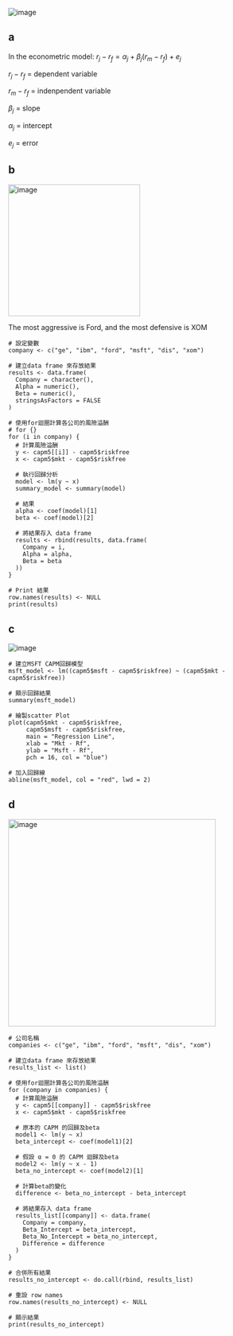 ![image](https://github.com/user-attachments/assets/0aa05018-cc67-460b-a818-9747f784a27d)
## a

In the econometric model: $r_j - r_f = \alpha_j + \beta_j (r_m - r_f) + e_j$

$r_j - r_f$ = dependent variable

$r_m - r_f$ = indenpendent variable

$\beta_j$ = slope

$\alpha_j$ = intercept

$e_j$ = error

## b

<img width="265" alt="image" src="https://github.com/user-attachments/assets/1bb3942d-4238-40a2-b2b6-cf014df96223" />

The most aggressive is Ford, and the most defensive is XOM

```
# 設定變數
company <- c("ge", "ibm", "ford", "msft", "dis", "xom")

# 建立data frame 來存放結果
results <- data.frame(
  Company = character(),
  Alpha = numeric(),
  Beta = numeric(),
  stringsAsFactors = FALSE
)

# 使用for迴圈計算各公司的風險溢酬
# for {}
for (i in company) {                
  # 計算風險溢酬  
  y <- capm5[[i]] - capm5$riskfree
  x <- capm5$mkt - capm5$riskfree
  
  # 執行回歸分析
  model <- lm(y ~ x)
  summary_model <- summary(model)
  
  # 結果
  alpha <- coef(model)[1]  
  beta <- coef(model)[2]
  
  # 將結果存入 data frame
  results <- rbind(results, data.frame(
    Company = i,
    Alpha = alpha,
    Beta = beta
  ))
}

# Print 結果
row.names(results) <- NULL
print(results)
```

## c 

![image](https://github.com/user-attachments/assets/5bd5f3c0-54b5-442b-bcbc-0d0b85f891bf)

```
# 建立MSFT CAPM回歸模型
msft_model <- lm((capm5$msft - capm5$riskfree) ~ (capm5$mkt - capm5$riskfree))

# 顯示回歸結果
summary(msft_model)

# 繪製scatter Plot
plot(capm5$mkt - capm5$riskfree, 
     capm5$msft - capm5$riskfree,
     main = "Regression Line",
     xlab = "Mkt - Rf",
     ylab = "Msft - Rf",
     pch = 16, col = "blue")

# 加入回歸線
abline(msft_model, col = "red", lwd = 2)
```

## d 

<img width="417" alt="image" src="https://github.com/user-attachments/assets/c1245162-2653-418a-afa6-b5d5aa7a249d" />


```
# 公司名稱
companies <- c("ge", "ibm", "ford", "msft", "dis", "xom")

# 建立data frame 來存放結果
results_list <- list()

# 使用for迴圈計算各公司的風險溢酬
for (company in companies) {
  # 計算風險溢酬
  y <- capm5[[company]] - capm5$riskfree
  x <- capm5$mkt - capm5$riskfree
  
  # 原本的 CAPM 的回歸及beta
  model1 <- lm(y ~ x)  
  beta_intercept <- coef(model1)[2]
  
  # 假設 α = 0 的 CAPM 迴歸及beta
  model2 <- lm(y ~ x - 1)  
  beta_no_intercept <- coef(model2)[1]
  
  # 計算beta的變化
  difference <- beta_no_intercept - beta_intercept
  
  # 將結果存入 data frame
  results_list[[company]] <- data.frame(
    Company = company,
    Beta_Intercept = beta_intercept,
    Beta_No_Intercept = beta_no_intercept,
    Difference = difference
  )
}

# 合併所有結果
results_no_intercept <- do.call(rbind, results_list)

# 重設 row names
row.names(results_no_intercept) <- NULL

# 顯示結果
print(results_no_intercept)
